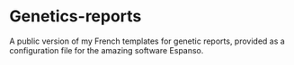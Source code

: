 # Genetics-reports
A public version of my French templates for genetic reports, provided as a configuration file for the amazing software Espanso.
